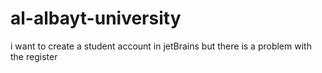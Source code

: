 # al-albayt-university
i want to create a student account in jetBrains but there is a problem with the register 
